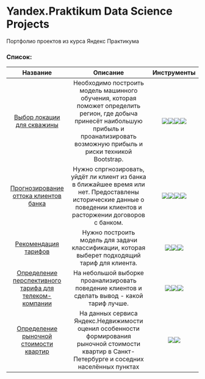 # Yandex.Praktikum Data Science Projects
 Портфолио проектов из курса Яндекс Практикума

###  Список:
| Название | Описание | Инструменты |
| :--------: | :-------: | :-------: |
|[Выбор локации для скважины](https://github.com/Jilopchick/Data-Science/tree/main/Projects-from-courses/Choosing-the-location-for-the-well) | Необходимо построить модель машинного обучения, которая поможет определить регион, где добыча принесёт наибольшую прибыль и проанализировать возможную прибыль и риски техникой Bootstrap.|<img src="https://img.shields.io/badge/Pandas-black?style=flat-square&logo=pandas&logoColor=orange"/><img src="https://camo.githubusercontent.com/cc719173bd47911cdca541fbe32ed1c546a9f87a4df2fe74885ccf57ce6fd23b/68747470733a2f2f696d672e736869656c64732e696f2f62616467652f536b6c6561726e2d626c61636b3f7374796c653d666c61742d737175617265266c6f676f3d7363696b69746c6561726e266c6f676f436f6c6f723d6f72616e6765"><img src="https://camo.githubusercontent.com/44cc27185427d6543c564899c11bdb6b2b42bed97515f53f05e653ece6f9232d/68747470733a2f2f696d672e736869656c64732e696f2f62616467652f4e756d50792d626c61636b3f7374796c653d666c61742d737175617265266c6f676f3d6e756d7079266c6f676f436f6c6f723d6f72616e6765"><img src="https://img.shields.io/badge/MatPlotlib-black?style=flat-square"/>|
|[Прогнозирование оттока клиентов банка](https://github.com/Jilopchick/Data-Science/tree/main/Projects-from-courses/Bank-customer-churn) | Нужно спргнозировать, уйдёт ли клиент из банка в ближайшее время или нет. Предоставлены исторические данные о поведении клиентов и расторжении договоров с банком.|<img src="https://img.shields.io/badge/Pandas-black?style=flat-square&logo=pandas&logoColor=orange"/><img src="https://camo.githubusercontent.com/cc719173bd47911cdca541fbe32ed1c546a9f87a4df2fe74885ccf57ce6fd23b/68747470733a2f2f696d672e736869656c64732e696f2f62616467652f536b6c6561726e2d626c61636b3f7374796c653d666c61742d737175617265266c6f676f3d7363696b69746c6561726e266c6f676f436f6c6f723d6f72616e6765"><img src="https://camo.githubusercontent.com/44cc27185427d6543c564899c11bdb6b2b42bed97515f53f05e653ece6f9232d/68747470733a2f2f696d672e736869656c64732e696f2f62616467652f4e756d50792d626c61636b3f7374796c653d666c61742d737175617265266c6f676f3d6e756d7079266c6f676f436f6c6f723d6f72616e6765"><img src="https://camo.githubusercontent.com/0963fe732838029b9733ae0ce9b7f5ab1b65060f797ce723da723ff126d47bb7/68747470733a2f2f696d672e736869656c64732e696f2f62616467652f506c6f746c792d626c61636b3f7374796c653d666c61742d737175617265266c6f676f3d706c6f746c79266c6f676f436f6c6f723d6f72616e6765">|
|[Рекомендация тарифов](https://github.com/Jilopchick/Data-Science/tree/main/Projects-from-courses/Tariff-recommendation) | Нужно построить модель для задачи классификации, которая выберет подходящий тариф для клиента.|<img src="https://img.shields.io/badge/Pandas-black?style=flat-square&logo=pandas&logoColor=orange"/><img src="https://camo.githubusercontent.com/cc719173bd47911cdca541fbe32ed1c546a9f87a4df2fe74885ccf57ce6fd23b/68747470733a2f2f696d672e736869656c64732e696f2f62616467652f536b6c6561726e2d626c61636b3f7374796c653d666c61742d737175617265266c6f676f3d7363696b69746c6561726e266c6f676f436f6c6f723d6f72616e6765"><img src="https://camo.githubusercontent.com/44cc27185427d6543c564899c11bdb6b2b42bed97515f53f05e653ece6f9232d/68747470733a2f2f696d672e736869656c64732e696f2f62616467652f4e756d50792d626c61636b3f7374796c653d666c61742d737175617265266c6f676f3d6e756d7079266c6f676f436f6c6f723d6f72616e6765">|
|[Определение перспективного тарифа для телеком-компании](https://github.com/Jilopchick/Data-Science/tree/main/Projects-from-courses/Determining-a-promising-tariff-for-a-telecom-company) | На небольшой выборке проанализировать поведение клиентов и сделать вывод - какой тариф лучше.|<img src="https://img.shields.io/badge/Pandas-black?style=flat-square&logo=pandas&logoColor=orange"/><img src="https://img.shields.io/badge/MatPlotlib-black?style=flat-square"/><img src="https://img.shields.io/badge/SciPy-black?style=flat-square&logo=scipy&logoColor=orange"/>|
|[Определение рыночной стоимости квартир](https://github.com/Jilopchick/Data-Science/tree/main/Projects-from-courses/Research-of-apartment-sale-ads) |На данных сервиса Яндекс.Недвижимости оценил особенности формирования рыночной стоимости квартир в Санкт-Петербурге и соседних населённых пунктах|<img src="https://img.shields.io/badge/Pandas-black?style=flat-square&logo=pandas&logoColor=orange"/><img src="https://img.shields.io/badge/MatPlotlib-black?style=flat-square"/>|

